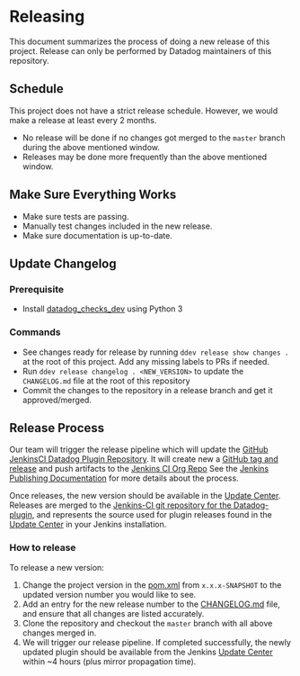 # Releasing

This document summarizes the process of doing a new release of this project.
Release can only be performed by Datadog maintainers of this repository.

## Schedule
This project does not have a strict release schedule. However, we would make a release at least every 2 months.
  - No release will be done if no changes got merged to the `master` branch during the above mentioned window.
  - Releases may be done more frequently than the above mentioned window.

## Make Sure Everything Works

* Make sure tests are passing.
* Manually test changes included in the new release.
* Make sure documentation is up-to-date.

## Update Changelog

### Prerequisite

- Install [datadog_checks_dev](https://datadog-checks-base.readthedocs.io/en/latest/datadog_checks_dev.cli.html#installation) using Python 3

### Commands

- See changes ready for release by running `ddev release show changes .` at the root of this project. Add any missing labels to PRs if needed.
- Run `ddev release changelog . <NEW_VERSION>` to update the `CHANGELOG.md` file at the root of this repository
- Commit the changes to the repository in a release branch and get it approved/merged.

## Release Process

Our team will trigger the release pipeline which will update the [GitHub JenkinsCI Datadog Plugin Repository][1].
It will create new a [GitHub tag and release][2] and push artifacts to the [Jenkins CI Org Repo][3] 
See the [Jenkins Publishing Documentation][4] for more details about the process.

Once releases, the new version should be available in the [Update Center][5].
Releases are merged to the [Jenkins-CI git repository for the Datadog-plugin][1], and represents the source used for plugin releases found in the [Update Center][5] in your Jenkins installation.

### How to release

To release a new version:

1. Change the project version in the [pom.xml][6] from `x.x.x-SNAPSHOT` to the updated version number you would like to see. 
2. Add an entry for the new release number to the [CHANGELOG.md][7] file, and ensure that all changes are listed accurately. 
3. Clone the repository and checkout the `master` branch with all above changes merged in.
4. We will trigger our release pipeline. If completed successfully, the newly updated plugin should be available from the Jenkins [Update Center][5] within ~4 hours (plus mirror propagation time).

[1]: https://github.com/jenkinsci/datadog-plugin
[2]: https://github.com/jenkinsci/datadog-plugin/releases
[3]: https://repo.jenkins-ci.org/releases/org/datadog/jenkins/plugins/datadog/
[4]: https://jenkins.io/doc/developer/publishing/artifact-repository/
[5]: https://wiki.jenkins-ci.org/display/JENKINS/Plugins#Plugins-Howtoinstallplugins
[6]: https://github.com/jenkinsci/datadog-plugin/blob/master/pom.xml
[7]: https://github.com/jenkinsci/datadog-plugin/blob/master/CHANGELOG.md
